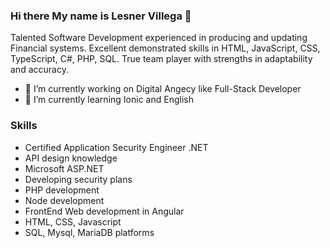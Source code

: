 ### Hi there My name is Lesner Villega 👋

Talented Software Development experienced in producing and updating Financial systems.
Excellent  demonstrated skills in HTML, JavaScript, CSS, TypeScript, C#, PHP, SQL. 
True team player with strengths in adaptability and accuracy.

- 🔭 I’m currently working on Digital Angecy like Full-Stack Developer
- 🌱 I’m currently learning Ionic and English


### Skills

- Certified Application Security Engineer .NET
- API design knowledge
- Microsoft ASP.NET
- Developing security plans
- PHP development
- Node development
- FrontEnd Web development in Angular
- HTML, CSS, Javascript
- SQL, Mysql, MariaDB platforms

